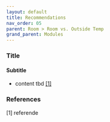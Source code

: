 ```yaml
---
layout: default
title: Recommendations
nav_order: 05
parent: Room > Room vs. Outside Temp
grand_parent: Modules
---
```


### Title
#### Subtitle
- content tbd <a href="#referencename">[1]</a>

### References
<a id="referencename">[1]</a> referende <br>
